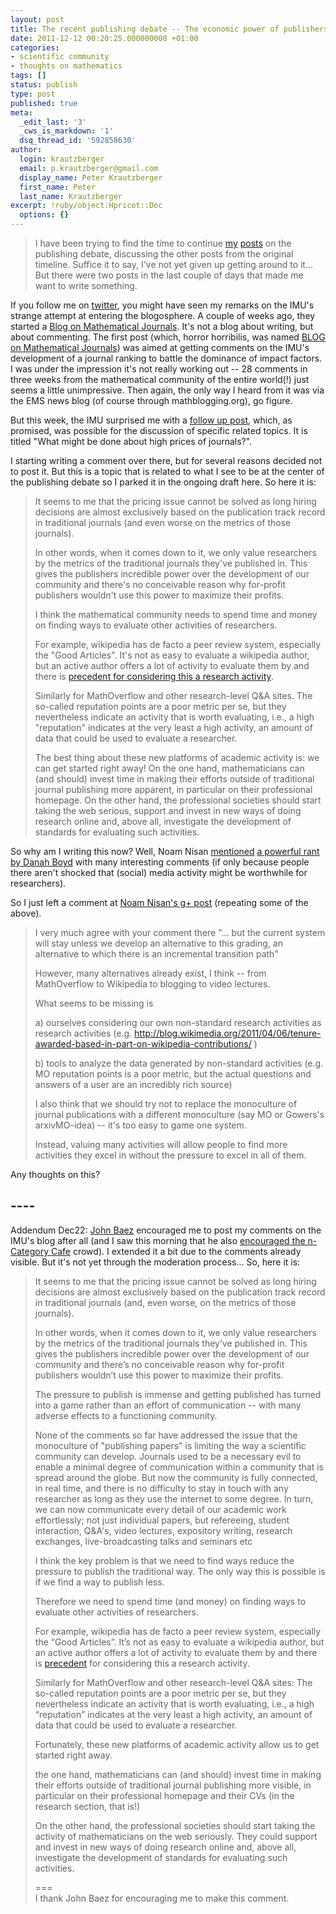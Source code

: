 ```yaml
---
layout: post
title: The recent publishing debate -- The economic power of publishers
date: 2011-12-12 00:20:25.000000000 +01:00
categories:
- scientific community
- thoughts on mathematics
tags: []
status: publish
type: post
published: true
meta:
  _edit_last: '3'
  _cws_is_markdown: '1'
  dsq_thread_id: '592858630'
author:
  login: krautzberger
  email: p.krautzberger@gmail.com
  display_name: Peter Krautzberger
  first_name: Peter
  last_name: Krautzberger
excerpt: !ruby/object:Hpricot::Doc
  options: {}
---
```


> I have been trying to find the time to continue [my](http://boolesrings.org/krautzberger/2011/11/26/the-recent-publishing-debate-a-timeline/) [posts](http://boolesrings.org/krautzberger/2011/11/27/the-recent-publishing-debate-nisans-posts/) on the publishing debate, discussing the other posts from the original timeline. Suffice it to say, I've not yet given up getting around to it... But there were two posts in the last couple of days that made me want to write something.

If you follow me on [twitter](http://twitter.com/pkrautz), you might have seen my remarks on the IMU's strange attempt at entering the blogosphere. A couple of weeks ago, they started a [Blog on Mathematical Journals](http://blog.mathunion.org/journals/?no_cache=1). It's not a blog about writing, but about commenting. The first post (which, horror horribilis, was named [BLOG on Mathematical Journals](http://blog.mathunion.org/journals/?no_cache=1&tx_t3blog_pi1%5BblogList%5D%5BshowUid%5D=13&tx_t3blog_pi1%5BblogList%5D%5Byear%5D=2011&tx_t3blog_pi1%5BblogList%5D%5Bmonth%5D=11&tx_t3blog_pi1%5BblogList%5D%5Bday%5D=18&cHash=70d9d8e130f02e026e83e8797eddcde2)) was aimed at getting comments on the IMU's development of a journal ranking to battle the dominance of impact factors. I was under the impression it's not really working out -- 28 comments in three weeks from the mathematical community of the entire world(!) just seems a little unimpressive. Then again, the only way I heard from it was via the EMS news blog (of course through mathblogging.org), go figure.

But this week, the IMU surprised me with a [follow up post](http://blog.mathunion.org/journals/?no_cache=1&tx_t3blog_pi1%5BblogList%5D%5BshowUid%5D=17&tx_t3blog_pi1%5BblogList%5D%5Byear%5D=2011&tx_t3blog_pi1%5BblogList%5D%5Bmonth%5D=12&tx_t3blog_pi1%5BblogList%5D%5Bday%5D=07&cHash=bb9177d8192db5b5756aca088ea79677), which, as promised, was possible for the discussion of specific related topics. It is titled "What might be done about high prices of journals?".

I starting writing a comment over there, but for several reasons decided not to post it. But this is a topic that is related to what I see to be at the center of the publishing debate so I parked it in the ongoing draft here. So here it is:

> It seems to me that the pricing issue cannot be solved as long hiring decisions are almost exclusively based on the publication track record in traditional journals (and even worse on the metrics of those journals).
> 
> In other words, when it comes down to it, we only value researchers by the metrics of the traditional journals they've published in. This gives the publishers incredible power over the development of our community and there's no conceivable reason why for-profit publishers wouldn't use this power to maximize their profits.
> 
> I think the mathematical community needs to spend time and money on finding ways to evaluate other activities of researchers.
> 
> For example, wikipedia has de facto a peer review system, especially the "Good Articles". It's not as easy to evaluate a wikipedia author, but an active author offers a lot of activity to evaluate them by and there is [precedent for considering this a research activity](http://blog.wikimedia.org/2011/04/06/tenure-awarded-based-in-part-on-wikipedia-contributions/).
> 
> Similarly for MathOverflow and other research-level Q&A sites. The so-called reputation points are a poor metric per se, but they nevertheless indicate an activity that is worth evaluating, i.e., a high "reputation" indicates at the very least a high activity, an amount of data that could be used to evaluate a researcher.
> 
> The best thing about these new platforms of academic activity is: we can get started right away! On the one hand, mathematicians can (and should) invest time in making their efforts outside of traditional journal publishing more apparent, in particular on their professional homepage. On the other hand, the professional societies should start taking the web serious, support and invest in new ways of doing research online and, above all, investigate the development of standards for evaluating such activities.

So why am I writing this now? Well, Noam Nisan [mentioned](https://plus.google.com/u/0/115326791063817065868/posts/LPcfboGHSPn) [a powerful rant by Danah Boyd](http://socialmediacollective.org/2011/12/11/scholarly-publishing/) with many interesting comments (if only because people there aren't shocked that (social) media activity might be worthwhile for researchers).

So I just left a comment at [Noam Nisan's g+ post](https://plus.google.com/u/0/115326791063817065868/posts/LPcfboGHSPn) (repeating some of the above).

> I very much agree with your comment there "... but the current system will stay unless we develop an alternative to this grading, an alternative to which there is an incremental transition path"
> 
> However, many alternatives already exist, I think -- from MathOverflow to Wikipedia to blogging to video lectures.
> 
> What seems to be missing is
> 
> a) ourselves considering our own non-standard research activities as research activities (e.g. http://blog.wikimedia.org/2011/04/06/tenure-awarded-based-in-part-on-wikipedia-contributions/ )
> 
> b) tools to analyze the data generated by non-standard activities (e.g. MO reputation points is a poor metric, but the actual questions and answers of a user are an incredibly rich source)
> 
> I also think that we should try not to replace the monoculture of journal publications with a different monoculture (say MO or Gowers's arxivMO-idea) -- it's too easy to game one system.
> 
> Instead, valuing many activities will allow people to find more activities they excel in without the pressure to excel in all of them.

Any thoughts on this?

## ----

Addendum Dec22: [John Baez](https://plus.google.com/u/0/103404025783539237119/posts/LzYYrHKVzsd) encouraged me to post my comments on the IMU's blog after all (and I saw this morning that he also [encouraged the n-Category Cafe](http://golem.ph.utexas.edu/category/2011/12/what_might_be_done_about_high.html) crowd). I extended it a bit due to the comments already visible. But it's not yet through the moderation process... So, here it is:

> It seems to me that the pricing issue cannot be solved as long hiring decisions are almost exclusively based on the publication track record in traditional journals (and, even worse, on the metrics of those journals).
> 
> In other words, when it comes down to it, we only value researchers by the metrics of the traditional journals they’ve published in. This gives the publishers incredible power over the development of our community and there’s no conceivable reason why for-profit publishers wouldn’t use this power to maximize their profits.
> 
> The pressure to publish is immense and getting published has turned into a game rather than an effort of communication -- with many adverse effects to a functioning community.
> 
> None of the comments so far have addressed the issue that the monoculture of "publishing papers" is limiting the way a scientific community can develop. Journals used to be a necessary evil to enable a minimal degree of communication within a community that is spread around the globe. But now the community is fully connected, in real time, and there is no difficulty to stay in touch with any researcher as long as they use the internet to some degree. In turn, we can now communicate every detail of our academic work effortlessly; not just individual papers, but refereeing, student interaction, Q&A's, video lectures, expository writing, research exchanges, live-broadcasting talks and seminars etc
> 
> I think the key problem is that we need to find ways reduce the pressure to publish the traditional way. The only way this is possible is if we find a way to publish less.
> 
> Therefore we need to spend time (and money) on finding ways to evaluate other activities of researchers.
> 
> For example, wikipedia has de facto a peer review system, especially the “Good Articles”. It’s not as easy to evaluate a wikipedia author, but an active author offers a lot of activity to evaluate them by and there is [precedent](http://blog.wikimedia.org/2011/04/06/tenure-awarded-based-in-part-on-wikipedia-contributions/) for considering this a research activity.
> 
> Similarly for MathOverflow and other research-level Q&A sites: The so-called reputation points are a poor metric per se, but they nevertheless indicate an activity that is worth evaluating, i.e., a high “reputation” indicates at the very least a high activity, an amount of data that could be used to evaluate a researcher.
> 
> Fortunately, these new platforms of academic activity allow us to get started right away.
> 
> the one hand, mathematicians can (and should) invest time in making their efforts outside of traditional journal publishing more visible, in particular on their professional homepage and their CVs (in the research section, that is!)
> 
> On the other hand, the professional societies should start taking the activity of mathematicians on the web seriously. They could support and invest in new ways of doing research online and, above all, investigate the development of standards for evaluating such activities.
> 
> ===  
>  I thank John Baez for encouraging me to make this comment.